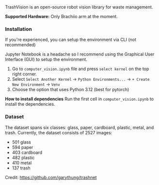TrashVision is an open-source robot vision library for waste management.

**Supported Hardware:** Only Brachiio arm at the moment.

### Installation

If you're experienced, you can setup the environment via CLI (not recommended)

Jupyter Notebook is a headache so I recommend using the Graphical User Interface (GUI) to setup the environment.

1. Go to `computer_vision.ipynb` file and press `select kernel` on the top right corner.
2. Select `Select Another Kernel` -> `Python Environments...` -> `+ Create New Environment` -> `Venv`
3. Choose the option that uses Python 3.12 (best for pytorch)

**How to install dependencies**
Run the first cell in `computer_vision.ipynb` to install the dependencies.

### Dataset

The dataset spans six classes: glass, paper, cardboard, plastic, metal, and trash. Currently, the dataset consists of 2527 images:

- 501 glass
- 594 paper
- 403 cardboard
- 482 plastic
- 410 metal
- 137 trash

Credit: https://github.com/garythung/trashnet